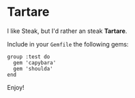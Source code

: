 # Tartare

I like Steak, but I'd rather an steak **Tartare**.

Include in your `Gemfile` the following gems:

    group :test do
      gem 'capybara'
      gem 'shoulda'
    end

Enjoy!
